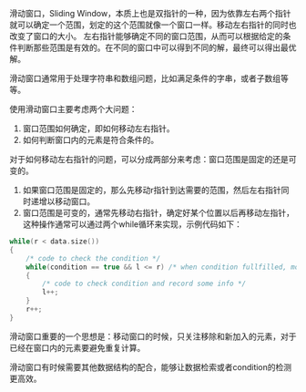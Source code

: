 滑动窗口，Sliding Window，本质上也是双指针的一种，因为依靠左右两个指针就可以确定一个范围，划定的这个范围就像一个窗口一样。移动左右指针的同时也改变了窗口的大小。
左右指针能够确定不同的窗口范围，从而可以根据给定的条件判断那些范围是有效的。在不同的窗口中可以得到不同的解，最终可以得出最优解。

滑动窗口通常用于处理字符串和数组问题，比如满足条件的字串，或者子数组等等。

使用滑动窗口主要考虑两个大问题：
1. 窗口范围如何确定，即如何移动左右指针。
2. 如何判断窗口内的元素是符合条件的。

对于如何移动左右指针的问题，可以分成两部分来考虑：窗口范围是固定的还是可变的。
1. 如果窗口范围是固定的，那么先移动r指针到达需要的范围，然后左右指针同时递增以移动窗口。
2. 窗口范围是可变的，通常先移动右指针，确定好某个位置以后再移动左指针，这种操作通常可以通过两个while循环来实现，示例代码如下：
```c++
while(r < data.size())
{
    /* code to check the condition */
    while(condition == true && l <= r) /* when condition fullfilled, move l */
    {
        /* code to check condition and record some info */
        l++;
    }
    r++;
}
```

滑动窗口重要的一个思想是：移动窗口的时候，只关注移除和新加入的元素，对于已经在窗口内的元素要避免重复计算。

滑动窗口有时候需要其他数据结构的配合，能够让数据检索或者condition的检测更高效。
